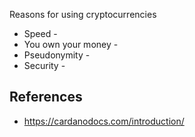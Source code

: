 Reasons for using cryptocurrencies
* Speed - 
* You own your money - 
* Pseudonymity - 
* Security - 

## References
* https://cardanodocs.com/introduction/
